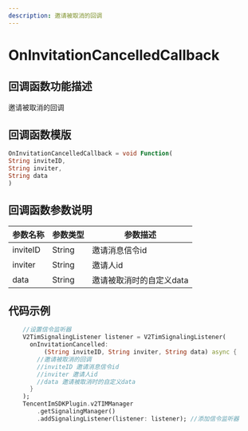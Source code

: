 ```yaml
---
description: 邀请被取消的回调
---
```


# OnInvitationCancelledCallback

## 回调函数功能描述

邀请被取消的回调

## 回调函数模版

```dart
OnInvitationCancelledCallback = void Function(
String inviteID,
String inviter,
String data
)
```

## 回调函数参数说明

| 参数名称     | 参数类型   | 参数描述           |
| -------- | ------ | -------------- |
| inviteID | String | 邀请消息信令id       |
| inviter  | String | 邀请人id          |
| data     | String | 邀请被取消时的自定义data |

## 代码示例

```dart
    //设置信令监听器
    V2TimSignalingListener listener = V2TimSignalingListener(
      onInvitationCancelled:
          (String inviteID, String inviter, String data) async {
        //邀请被取消的回调
        //inviteID 邀请消息信令id
        //inviter 邀请人id
        //data 邀请被取消时的自定义data
      }
    );
    TencentImSDKPlugin.v2TIMManager
        .getSignalingManager()
        .addSignalingListener(listener: listener); //添加信令监听器
```

